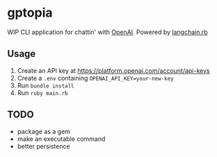 # gptopia

WIP CLI application for chattin' with [OpenAI](https://openai.com). Powered by [langchain.rb]()


## Usage

1. Create an API key at https://platform.openai.com/account/api-keys
2. Create a `.env` containing `OPENAI_API_KEY=your-new-key`
3. Run `bundle install`
4. Run `ruby main.rb`


## TODO

- package as a gem
- make an executable command
- better persistence 
